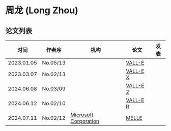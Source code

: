 # 周龙 (Long Zhou)

## 论文列表

| 时间 | 作者序 | 机构 | 论文 | 发表 |
|:-:|:-:|---|---|---|
| 2023.01.05 | No.05/13 | | [VALL-E](../Models/Speech_LLM/2023.01.05_VALL-E.md) |
| 2023.03.07 | No.02/13 | | [VALL-E X](../Models/Speech_LLM/2023.03.07_VALL-E_X.md) |
| 2024.06.08 | No.03/09 | | [VALL-E 2](../Models/Speech_LLM/2024.06.08_VALL-E2.md) |
| 2024.06.12 | No.02/10 | | [VALL-E R](../Models/Speech_LLM/2024.06.12_VALL-E_R.md) |
| 2024.07.11 | No.02/12 | [Microsoft Corporation](../Institutions/USA-Microsoft.md) | [MELLE](../Models/Speech_LLM/2024.07.11_MELLE.md) |
